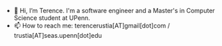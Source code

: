 - 👋 Hi, I’m Terence. I'm a software engineer and a Master's in Computer Science student at UPenn.
- 📫 How to reach me: terencerustia[AT]gmail[dot]com / trustia[AT]seas.upenn[dot]edu

<!---
tsamba120/tsamba120 is a ✨ special ✨ repository because its `README.md` (this file) appears on your GitHub profile.
You can click the Preview link to take a look at your changes.
--->
